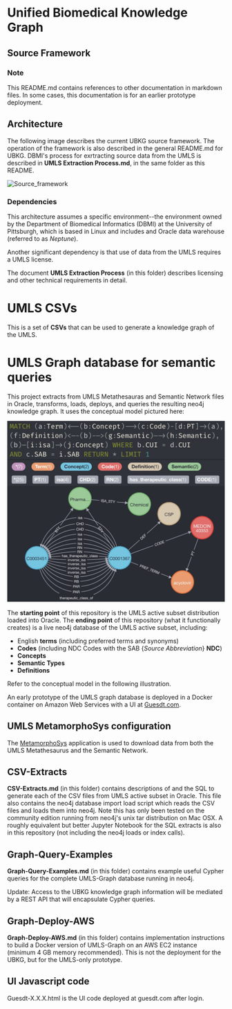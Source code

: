 # Unified Biomedical Knowledge Graph
## Source Framework

### Note
This README.md contains references to other documentation in markdown files. In some cases, this documentation is for an earlier prototype deployment.

## Architecture
The following image describes the current UBKG source framework. The operation of the framework is also described in the general README.md for UBKG.
DBMI's process for exrtracting source data from the UMLS is described in **UMLS Extraction Process.md**, in the same folder as this README.


![Source_framework](https://user-images.githubusercontent.com/10928372/202453373-6e2f73ba-e7ae-4d8f-9ece-31b0b0732a74.jpg)

### Dependencies

This architecture assumes a specific environment--the environment owned by
the Department of Biomedical Informatics (DBMI) at the University of Pittsburgh, which is
based in Linux and includes and Oracle data warehouse (referred to as _Neptune_).

Another significant dependency is that use of data from the UMLS requires a UMLS license.

The document **UMLS Extraction Process** (in this folder) describes licensing and other technical requirements in detail.

# UMLS CSVs
This is a set of **CSVs** that can be used to generate a knowledge graph of the UMLS.

# UMLS Graph database for semantic queries

This project extracts from UMLS Metathesauras and Semantic Network files in Oracle, transforms, loads, deploys, and queries the resulting neo4j knowledge graph.
It uses the conceptual model pictured here:

![Alt text](UMLS-Graph-Model.jpg?raw=true "Title")

The **starting point** of this repository is the UMLS active subset distribution loaded into Oracle.
The **ending point** of this repository (what it functionally creates) is a live neo4j database of the UMLS active subset, including:
- English **terms** (including preferred terms and synonyms)
- **Codes** (including NDC Codes with the SAB {_Source Abbreviation_}  **NDC**)
- **Concepts** 
- **Semantic Types**
- **Definitions** 

Refer to the conceptual model in the following illustration.

An early prototype of the UMLS graph database is deployed in a Docker container on Amazon Web Services with a UI at [Guesdt.com](https://guesdt.com/).

## UMLS MetamorphoSys configuration
The [MetamorphoSys](https://www.nlm.nih.gov/research/umls/implementation_resources/metamorphosys/help.html#starting) application is used to download data from both the UMLS Metathesaurus and the Semantic Network.

## CSV-Extracts
**CSV-Extracts.md** (in this folder) contains descriptions of and the SQL to generate each of the CSV files from UMLS active subset in Oracle. This file also contains the neo4j database import load script which reads the CSV files and loads them into neo4j. Note this has only been tested on the community edition running from neo4j's unix tar distribution on Mac OSX. A roughly equivalent but better Jupyter Notebook for the SQL extracts is also in this repository (not including the neo4j loads or index calls).

## Graph-Query-Examples
**Graph-Query-Examples.md** (in this folder) contains example useful Cypher queries for the complete UMLS-Graph database running in neo4j.

Update: Access to the UBKG knowledge graph information will be mediated by a REST API that will encapsulate Cypher queries.

## Graph-Deploy-AWS
**Graph-Deploy-AWS.md** (in this folder) contains implementation instructions to build a Docker version of UMLS-Graph on an AWS EC2 instance (minimum 4 GB memory recommended).  This is not the deployment for the UBKG, but for the UMLS-only prototype.

## UI Javascript code
Guesdt-X.X.X.html is the UI code deployed at guesdt.com after login.

